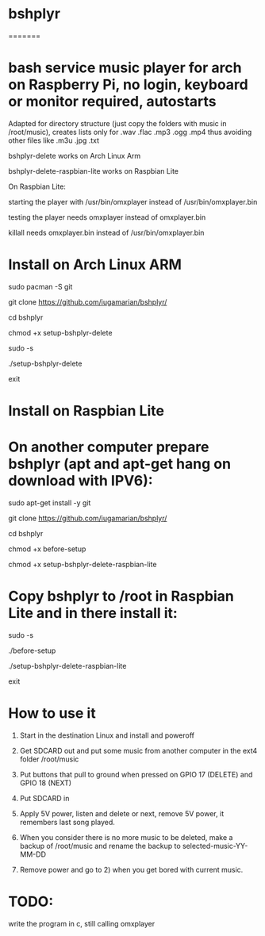 # bshplyr
=======

# bash service music player for arch on Raspberry Pi, no login, keyboard or monitor required, autostarts

Adapted for directory structure (just copy the folders with music in /root/music), creates lists only for .wav .flac .mp3 .ogg .mp4 thus avoiding other files like .m3u .jpg .txt

bshplyr-delete works on Arch Linux Arm

bshplyr-delete-raspbian-lite works on Raspbian Lite

On Raspbian Lite:

starting the player with /usr/bin/omxplayer instead of /usr/bin/omxplayer.bin

testing the player needs omxplayer instead of omxplayer.bin

killall needs omxplayer.bin instead of /usr/bin/omxplayer.bin

# Install on Arch Linux ARM

sudo pacman -S git

git clone https://github.com/iugamarian/bshplyr/

cd bshplyr

chmod +x setup-bshplyr-delete

sudo -s

./setup-bshplyr-delete

exit



# Install on Raspbian Lite

# On another computer prepare bshplyr (apt and apt-get hang on download with IPV6):

sudo apt-get install -y git

git clone https://github.com/iugamarian/bshplyr/

cd bshplyr

chmod +x before-setup

chmod +x setup-bshplyr-delete-raspbian-lite

# Copy bshplyr to /root in Raspbian Lite and in there install it:

sudo -s

./before-setup

./setup-bshplyr-delete-raspbian-lite

exit


# How to use it

1) Start in the destination Linux and install and poweroff

2) Get SDCARD out and put some music from another computer in the ext4 folder /root/music

2) Put buttons that pull to ground when pressed on GPIO 17 (DELETE) and GPIO 18 (NEXT)

3) Put SDCARD in

4) Apply 5V power, listen and delete or next, remove 5V power, it remembers last song played.

5) When you consider there is no more music to be deleted, make a backup of /root/music and rename the backup to selected-music-YY-MM-DD

6) Remove power and go to 2) when you get bored with current music.


# TODO:
write the program in c, still calling omxplayer
